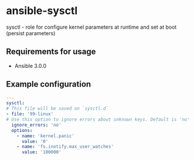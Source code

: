 # ansible-sysctl

sysctl - role for configure kernel parameters at runtime and set at boot
(persist parameters)

## Requirements for usage

* Ansible 3.0.0

## Example configuration

```yaml
---
sysctl:
# This file will be saved on `sysctl.d`
- file: '99-linux'
# Use this option to ignore errors about unknown keys. Default is 'no'
  ignore_errors: 'no'
  options:
    - name: 'kernel.panic'
      value: '0'
    - name: 'fs.inotify.max_user_watches'
      value: '100000'
```
